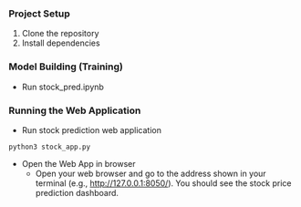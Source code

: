 ### Project Setup

1. Clone the repository
2. Install dependencies

### Model Building (Training)

- Run stock_pred.ipynb

### Running the Web Application

- Run stock prediction web application

```
python3 stock_app.py
```

- Open the Web App in browser
  - Open your web browser and go to the address shown in your terminal (e.g., http://127.0.0.1:8050/). You should see the stock price prediction dashboard.

